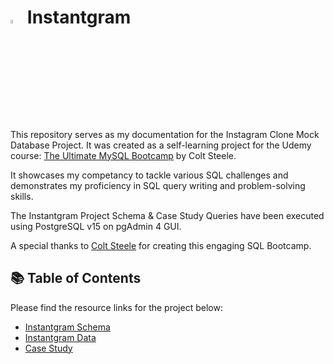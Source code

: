 # <img src="https://upload.wikimedia.org/wikipedia/commons/thumb/a/a5/Instagram_icon.png/900px-Instagram_icon.png?20200512141346" width="4%" height="4%"> Instantgram
This repository serves as my documentation for the Instagram Clone Mock Database Project.
It was created as a self-learning project for the Udemy course: [The Ultimate MySQL Bootcamp](https://www.udemy.com/course/the-ultimate-mysql-bootcamp-go-from-sql-beginner-to-expert/) by Colt Steele.

It showcases my competancy to tackle various SQL challenges and demonstrates my proficiency in SQL query writing and problem-solving skills.

The Instantgram Project Schema & Case Study Queries have been executed using PostgreSQL v15 on pgAdmin 4 GUI.

A special thanks to [Colt Steele](https://www.linkedin.com/in/coltsteele/) for creating this engaging SQL Bootcamp.

## 📚 Table of Contents
Please find the resource links for the project below:
- [Instantgram Schema](https://github.com/5ifar/Instantgram/tree/main/Instantgram%20Schema)
- [Instantgram Data](https://github.com/5ifar/Instantgram/tree/main/Instantgram%20Data)
- [Case Study](https://github.com/5ifar/Instantgram/tree/main/Case%20Study%20Analysis%20using%20SQL%20Queries)
